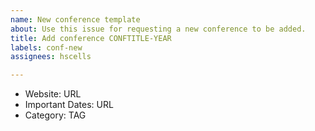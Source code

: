 ```yaml
---
name: New conference template
about: Use this issue for requesting a new conference to be added.
title: Add conference CONFTITLE-YEAR
labels: conf-new
assignees: hscells

---
```


- Website: URL
- Important Dates: URL
- Category: TAG
